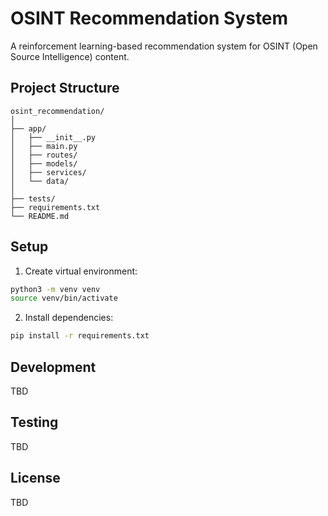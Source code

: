 # OSINT Recommendation System

A reinforcement learning-based recommendation system for OSINT (Open Source Intelligence) content.

## Project Structure
```
osint_recommendation/
│
├── app/
│   ├── __init__.py
│   ├── main.py
│   ├── routes/
│   ├── models/
│   ├── services/
│   └── data/
│
├── tests/
├── requirements.txt
└── README.md
```

## Setup

1. Create virtual environment:
```bash
python3 -m venv venv
source venv/bin/activate
```

2. Install dependencies:
```bash
pip install -r requirements.txt
```

## Development

TBD

## Testing

TBD

## License

TBD